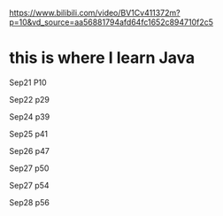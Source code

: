 https://www.bilibili.com/video/BV1Cv411372m?p=10&vd_source=aa56881794afd64fc1652c894710f2c5
# this is where I learn Java
Sep21 P10 

Sep22 p29

Sep24 p39

Sep25 p41

Sep26 p47

Sep27 p50

Sep27 p54

Sep28 p56
